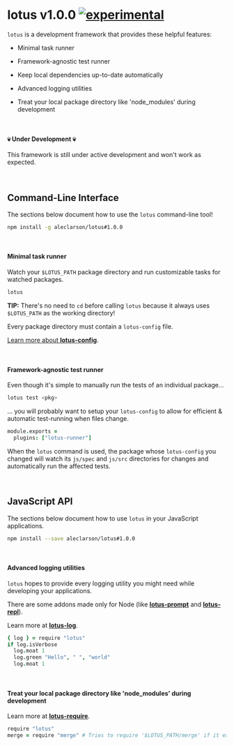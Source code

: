 
# lotus v1.0.0 [![experimental](http://badges.github.io/stability-badges/dist/experimental.svg)](http://github.com/badges/stability-badges)

`lotus` is a development framework that provides these helpful features:

  - Minimal task runner

  - Framework-agnostic test runner

  - Keep local dependencies up-to-date automatically

  - Advanced logging utilities

  - Treat your local package directory like 'node_modules' during development

&nbsp;

#### :skull: Under Development :skull:

This framework is still under active development and won't work as expected.

&nbsp;

## Command-Line Interface

The sections below document how to use the `lotus` command-line tool!

```sh
npm install -g aleclarson/lotus#1.0.0
```

&nbsp;

#### Minimal task runner

Watch your `$LOTUS_PATH` package directory and run customizable tasks for watched packages.

```sh
lotus
```

**TIP:** There's no need to `cd` before calling `lotus` because it always uses `$LOTUS_PATH` as the working directory!

Every package directory must contain a `lotus-config` file.

[Learn more about **lotus-config**]().

&nbsp;

#### Framework-agnostic test runner

Even though it's simple to manually run the tests of an individual package...

```sh
lotus test <pkg>
```

... you will probably want to setup your `lotus-config` to allow for efficient & automatic test-running when files change.

```CoffeeScript
module.exports =
  plugins: ["lotus-runner"]
```

When the `lotus` command is used, the package whose `lotus-config` you changed will watch its `js/spec` and `js/src` directories for changes and automatically run the affected tests.

&nbsp;

## JavaScript API

The sections below document how to use `lotus` in your JavaScript applications.

```sh
npm install --save aleclarson/lotus#1.0.0
```

&nbsp;

#### Advanced logging utilities

`lotus` hopes to provide every logging utility you might need while developing your applications.

There are some addons made only for Node (like [**lotus-prompt**]() and [**lotus-repl**]()).

Learn more at [**lotus-log**]().

```CoffeeScript
{ log } = require "lotus"
if log.isVerbose
  log.moat 1
  log.green "Hello", " ", "world"
  log.moat 1
```

&nbsp;

#### Treat your local package directory like 'node_modules' during development

Learn more at [**lotus-require**]().

```CoffeeScript
require "lotus"
merge = require "merge" # Tries to require '$LOTUS_PATH/merge' if it exists.
```

&nbsp;

